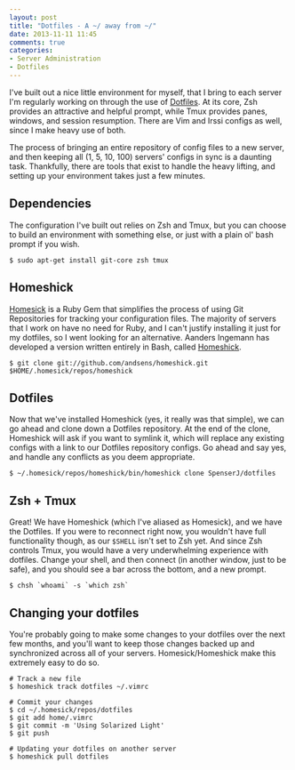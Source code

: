 ```yaml
---
layout: post
title: "Dotfiles - A ~/ away from ~/"
date: 2013-11-11 11:45
comments: true
categories: 
- Server Administration
- Dotfiles
---
```

I've built out a nice little environment for myself, that I bring to each server I'm regularly working on through the use of [Dotfiles](https://github.com/SpenserJ/dotfiles). At its core, Zsh provides an attractive and helpful prompt, while Tmux provides panes, windows, and session resumption. There are Vim and Irssi configs as well, since I make heavy use of both.

The process of bringing an entire repository of config files to a new server, and then keeping all (1, 5, 10, 100) servers' configs in sync is a daunting task. Thankfully, there are tools that exist to handle the heavy lifting, and setting up your environment takes just a few minutes.

<!-- more -->

## Dependencies

The configuration I've built out relies on Zsh and Tmux, but you can choose to build an environment with something else, or just with a plain ol' bash prompt if you wish.

    $ sudo apt-get install git-core zsh tmux

## Homeshick

[Homesick](https://github.com/technicalpickles/homesick) is a Ruby Gem that simplifies the process of using Git Repositories for tracking your configuration files. The majority of servers that I work on have no need for Ruby, and I can't justify installing it just for my dotfiles, so I went looking for an alternative. Aanders Ingemann has developed a version written entirely in Bash, called [Homeshick](https://github.com/andsens/homeshick).

    $ git clone git://github.com/andsens/homeshick.git $HOME/.homesick/repos/homeshick

## Dotfiles

Now that we've installed Homeshick (yes, it really was that simple), we can go ahead and clone down a Dotfiles repository. At the end of the clone, Homeshick will ask if you want to symlink it, which will replace any existing configs with a link to our Dotfiles repository configs. Go ahead and say yes, and handle any conflicts as you deem appropriate.

    $ ~/.homesick/repos/homeshick/bin/homeshick clone SpenserJ/dotfiles

## Zsh + Tmux

Great! We have Homeshick (which I've aliased as Homesick), and we have the Dotfiles. If you were to reconnect right now, you wouldn't have full functionality though, as our `$SHELL` isn't set to Zsh yet. And since Zsh controls Tmux, you would have a very underwhelming experience with dotfiles. Change your shell, and then connect (in another window, just to be safe), and you should see a bar across the bottom, and a new prompt.

    $ chsh `whoami` -s `which zsh`

## Changing your dotfiles

You're probably going to make some changes to your dotfiles over the next few months, and you'll want to keep those changes backed up and synchronized across all of your servers. Homesick/Homeshick make this extremely easy to do so.

    # Track a new file
    $ homeshick track dotfiles ~/.vimrc
    
    # Commit your changes
    $ cd ~/.homesick/repos/dotfiles
    $ git add home/.vimrc
    $ git commit -m 'Using Solarized Light'
    $ git push
    
    # Updating your dotfiles on another server
    $ homeshick pull dotfiles

